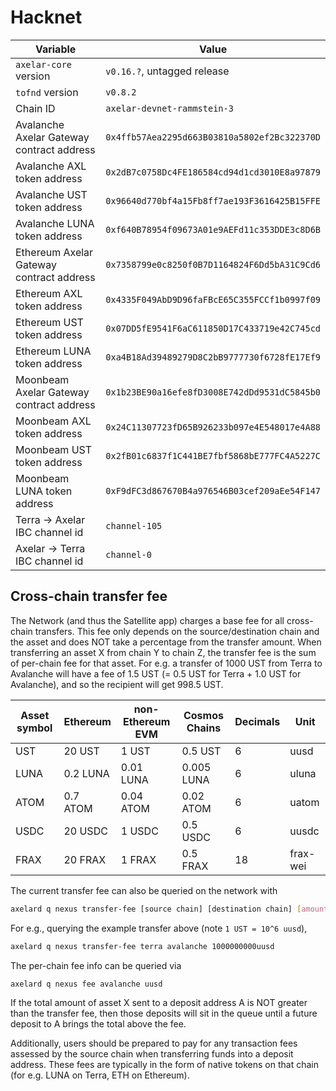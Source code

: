 # Hacknet

| Variable                                  | Value                                        |
| ----------------------------------------- | -------------------------------------------- |
| `axelar-core` version                     | `v0.16.?`, untagged release                  |
| `tofnd` version                           | `v0.8.2`                                     |
| Chain ID                                  | `axelar-devnet-rammstein-3`                  |
| Avalanche Axelar Gateway contract address | `0x4ffb57Aea2295d663B03810a5802ef2Bc322370D` |
| Avalanche AXL token address               | `0x2dB7c0758Dc4FE186584cd94d1cd3010E8a97879` |
| Avalanche UST token address               | `0x96640d770bf4a15Fb8ff7ae193F3616425B15FFE` |
| Avalanche LUNA token address              | `0xf640B78954f09673A01e9AEFd11c353DDE3c8D6B` |
| Ethereum Axelar Gateway contract address  | `0x7358799e0c8250f0B7D1164824F6Dd5bA31C9Cd6` |
| Ethereum AXL token address                | `0x4335F049AbD9D96faFBcE65C355FCCf1b0997f09` |
| Ethereum UST token address                | `0x07DD5fE9541F6aC611850D17C433719e42C745cd` |
| Ethereum LUNA token address               | `0xa4B18Ad39489279D8C2bB9777730f6728fE17Ef9` |
| Moonbeam Axelar Gateway contract address  | `0x1b23BE90a16efe8fD3008E742dDd9531dC5845b0` |
| Moonbeam AXL token address                | `0x24C11307723fD65B926233b097e4E548017e4A88` |
| Moonbeam UST token address                | `0x2fB01c6837f1C441BE7fbf5868bE777FC4A5227C` |
| Moonbeam LUNA token address               | `0xF9dFC3d867670B4a976546B03cef209aEe54F147` |
| Terra -> Axelar IBC channel id            | `channel-105`                                |
| Axelar -> Terra IBC channel id            | `channel-0`                                  |

## Cross-chain transfer fee

The Network (and thus the Satellite app) charges a base fee for all cross-chain transfers.
This fee only depends on the source/destination chain and the asset and does NOT take a percentage from the transfer amount.
When transferring an asset X from chain Y to chain Z, the transfer fee is the sum of per-chain fee for that asset.
For e.g. a transfer of 1000 UST from Terra to Avalanche will have a fee of 1.5 UST (= 0.5 UST for Terra + 1.0 UST for Avalanche), and so the recipient will get 998.5 UST.

| Asset symbol | Ethereum | non-Ethereum EVM | Cosmos Chains | Decimals | Unit     |
| ------------ | -------- | ---------------- | ------------- | -------- | -------- |
| UST          | 20 UST   | 1 UST            | 0.5 UST       | 6        | uusd     |
| LUNA         | 0.2 LUNA | 0.01 LUNA        | 0.005 LUNA    | 6        | uluna    |
| ATOM         | 0.7 ATOM | 0.04 ATOM        | 0.02 ATOM     | 6        | uatom    |
| USDC         | 20 USDC  | 1 USDC           | 0.5 USDC      | 6        | uusdc    |
| FRAX         | 20 FRAX  | 1 FRAX           | 0.5 FRAX      | 18       | frax-wei |

The current transfer fee can also be queried on the network with

```bash
axelard q nexus transfer-fee [source chain] [destination chain] [amount]
```

For e.g., querying the example transfer above (note `1 UST = 10^6 uusd`),

```bash
axelard q nexus transfer-fee terra avalanche 1000000000uusd
```

The per-chain fee info can be queried via

```bash
axelard q nexus fee avalanche uusd
```

If the total amount of asset X sent to a deposit address A is NOT greater than the transfer fee,
then those deposits will sit in the queue until a future deposit to A brings the total above the fee.

Additionally, users should be prepared to pay for any transaction fees assessed by the source chain when transferring funds into a deposit address.
These fees are typically in the form of native tokens on that chain (for e.g. LUNA on Terra, ETH on Ethereum).
